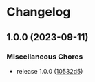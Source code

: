# Changelog

## 1.0.0 (2023-09-11)


### Miscellaneous Chores

* release 1.0.0 ([10532d5](https://github.com/workadventure/design-system/commit/10532d569d6dd2e24d253700ba069c59e24cc5fd))
